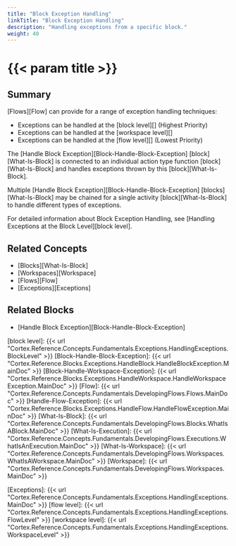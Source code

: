 ```yaml
---
title: "Block Exception Handling"
linkTitle: "Block Exception Handling"
description: "Handling exceptions from a specific block."
weight: 40
---
```


# {{< param title >}}

## Summary

[Flows][Flow] can provide for a range of exception handling techniques:

* Exceptions can be handled at the [block level][] (Highest Priority)
* Exceptions can be handled at the [workspace level][]
* Exceptions can be handled at the [flow level][] (Lowest Priority)

The [Handle Block Exception][Block-Handle-Block-Exception] [block][What-Is-Block] is connected to an individual action type function [block][What-Is-Block] and handles exceptions thrown by this [block][What-Is-Block].

Multiple [Handle Block Exception][Block-Handle-Block-Exception] [blocks][What-Is-Block] may be chained for a single activity [block][What-Is-Block] to handle different types of exceptions.

For detailed information about Block Exception Handling, see [Handling Exceptions at the Block Level][block level].

## Related Concepts

* [Blocks][What-Is-Block]
* [Workspaces][Workspace]
* [Flows][Flow]
* [Exceptions][Exceptions]

## Related Blocks

* [Handle Block Exception][Block-Handle-Block-Exception]

[block level]: {{< url "Cortex.Reference.Concepts.Fundamentals.Exceptions.HandlingExceptions.BlockLevel" >}}
[Block-Handle-Block-Exception]: {{< url "Cortex.Reference.Blocks.Exceptions.HandleBlock.HandleBlockException.MainDoc" >}}
[Block-Handle-Workspace-Exception]: {{< url "Cortex.Reference.Blocks.Exceptions.HandleWorkspace.HandleWorkspaceException.MainDoc" >}}
[Flow]: {{< url "Cortex.Reference.Concepts.Fundamentals.DevelopingFlows.Flows.MainDoc" >}}
[Handle-Flow-Exception]: {{< url "Cortex.Reference.Blocks.Exceptions.HandleFlow.HandleFlowException.MainDoc" >}}
[What-Is-Block]: {{< url "Cortex.Reference.Concepts.Fundamentals.DevelopingFlows.Blocks.WhatIsABlock.MainDoc" >}}
[What-Is-Execution]: {{< url "Cortex.Reference.Concepts.Fundamentals.DevelopingFlows.Executions.WhatIsAnExecution.MainDoc" >}}
[What-Is-Workspace]: {{< url "Cortex.Reference.Concepts.Fundamentals.DevelopingFlows.Workspaces.WhatIsAWorkspace.MainDoc" >}}
[Workspace]: {{< url "Cortex.Reference.Concepts.Fundamentals.DevelopingFlows.Workspaces.MainDoc" >}}

[Exceptions]: {{< url "Cortex.Reference.Concepts.Fundamentals.Exceptions.HandlingExceptions.MainDoc" >}}
[flow level]: {{< url "Cortex.Reference.Concepts.Fundamentals.Exceptions.HandlingExceptions.FlowLevel" >}}
[workspace level]: {{< url "Cortex.Reference.Concepts.Fundamentals.Exceptions.HandlingExceptions.WorkspaceLevel" >}}
